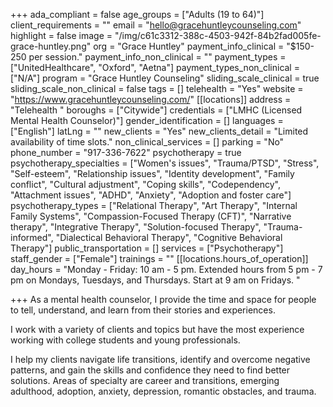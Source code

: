 +++
ada_compliant = false
age_groups = ["Adults (19 to 64)"]
client_requirements = ""
email = "hello@gracehuntleycounseling.com"
highlight = false
image = "/img/c61c3312-388c-4503-942f-84b2fad005fe-grace-huntley.png"
org = "Grace Huntley"
payment_info_clinical = "$150-250 per session."
payment_info_non_clinical = ""
payment_types = ["UnitedHealthcare", "Oxford", "Aetna"]
payment_types_non_clinical = ["N/A"]
program = "Grace Huntley Counseling"
sliding_scale_clinical = true
sliding_scale_non_clinical = false
tags = []
telehealth = "Yes"
website = "https://www.gracehuntleycounseling.com/"
[[locations]]
address = "Telehealth "
boroughs = ["Citywide"]
credentials = ["LMHC (Licensed Mental Health Counselor)"]
gender_identification = []
languages = ["English"]
latLng = ""
new_clients = "Yes"
new_clients_detail = "Limited availability of time slots."
non_clinical_services = []
parking = "No"
phone_number = "917-336-7622"
psychotherapy = true
psychotherapy_specialties = ["Women's issues", "Trauma/PTSD", "Stress", "Self-esteem", "Relationship issues", "Identity development", "Family conflict", "Cultural adjustment", "Coping skills", "Codependency", "Attachment issues", "ADHD", "Anxiety", "Adoption and foster care"]
psychotherapy_types = ["Relational Therapy", "Art Therapy", "Internal Family Systems", "Compassion-Focused Therapy (CFT)", "Narrative therapy", "Integrative Therapy", "Solution-focused Therapy", "Trauma-informed", "Dialectical Behavioral Therapy", "Cognitive Behavioral Therapy"]
public_transportation = []
services = ["Psychotherapy"]
staff_gender = ["Female"]
trainings = ""
[[locations.hours_of_operation]]
day_hours = "Monday - Friday: 10 am - 5 pm. Extended hours from 5 pm - 7 pm on Mondays, Tuesdays, and Thursdays. Start at 9 am on Fridays. "

+++
As a mental health counselor, I provide the time and space for people to tell, understand, and learn from their stories and experiences. 

I work with a variety of clients and topics but have the most experience working with college students and young professionals. 

I help my clients navigate life transitions, identify and overcome negative patterns, and gain the skills and confidence they need to find better solutions. Areas of specialty are career and transitions, emerging adulthood, adoption, anxiety, depression, romantic obstacles, and trauma.